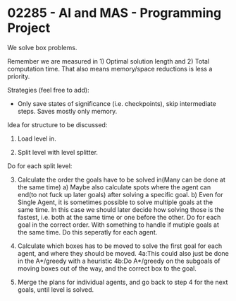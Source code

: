 # 02285 - AI and MAS - Programming Project

We solve box problems.

Remember we are measured in 1) Optimal solution length and 2) Total computation time.
That also means memory/space reductions is less a priority.

Strategies (feel free to add):
* Only save states of significance (i.e. checkpoints), skip intermediate steps. Saves mostly only memory.

Idea for structure to be discussed:

1) Load level in.

2) Split level with level splitter.

Do for each split level:

3) Calculate the order the goals have to be solved in(Many can be done at the same time)
	a) Maybe also calculate spots where the agent can end(to not fuck up later goals) after solving a specific goal. 
	b) Even for Single Agent, it is sometimes possible to solve multiple goals at the same time. In this case we should later decide how solving those is the fastest, i.e. both at the same time or one before the other.
Do for each goal in the correct order. With something to handle if mutiple goals at the same time. Do this seperatly for each agent.

4) Calculate which boxes has to be moved to solve the first goal for each agent, and where they should be moved.
	4a:This could also just be done in the A*/greedy with a heuristic
	4b:Do A*/greedy on the subgoals of moving boxes out of the way, and the correct box to the goal.

5) Merge the plans for individual agents, and go back to step 4 for the next goals, until level is solved.
